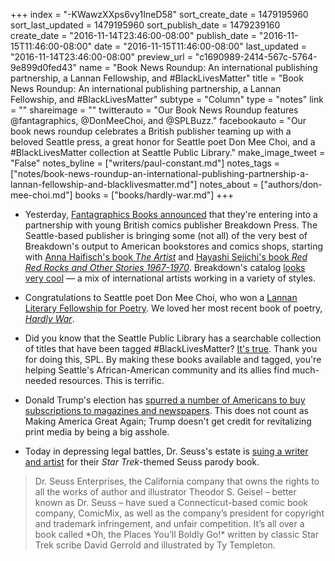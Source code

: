 +++
index = "-KWawzXXps6vy1IneD58"
sort_create_date = 1479195960
sort_last_updated = 1479195960
sort_publish_date = 1479239160
create_date = "2016-11-14T23:46:00-08:00"
publish_date = "2016-11-15T11:46:00-08:00"
date = "2016-11-15T11:46:00-08:00"
last_updated = "2016-11-14T23:46:00-08:00"
preview_url = "c1690989-2414-567c-5764-9e899d0fed43"
name = "Book News Roundup: An international publishing partnership, a Lannan Fellowship, and #BlackLivesMatter"
title = "Book News Roundup: An international publishing partnership, a Lannan Fellowship, and #BlackLivesMatter"
subtype = "Column"
type = "notes"
link = ""
shareimage = ""
twitterauto = "Our Book News Roundup features @fantagraphics, @DonMeeChoi, and @SPLBuzz."
facebookauto = "Our book news roundup celebrates a British publisher teaming up with a beloved Seattle press, a great honor for Seattle poet Don Mee Choi, and a #BlackLivesMatter collection at Seattle Public Library."
make_image_tweet = "False"
notes_byline = ["writers/paul-constant.md"]
notes_tags = ["notes/book-news-roundup-an-international-publishing-partnership-a-lannan-fellowship-and-blacklivesmatter.md"]
notes_about = ["authors/don-mee-choi.md"]
books = ["books/hardly-war.md"]
+++
* Yesterday, [Fantagraphics Books announced](http://fantagraphics.com/flog/breakdown/) that they're entering into a partnership with young British comics publisher Breakdown Press. The Seattle-based publisher is bringing some (not all) of the very best of Breakdown's output to American bookstores and comics shops, starting with [Anna Haifisch's book *The Artist*](http://www.breakdownpress.com/store/the-artist) and [Hayashi Seiichi's book *Red Red Rocks and Other Stories 1967-1970*](http://www.breakdownpress.com/store/red-red-rock-and-other-stories-1967-1970). Breakdown's catalog [looks very cool](http://www.breakdownpress.com/store/) — a mix of international artists working in a variety of styles.

* Congratulations to Seattle poet Don Mee Choi, who won a [Lannan Literary Fellowship for Poetry](http://www.lannan.org/literary/detail/don-mee-choi/). We loved her most recent book of poetry, [*Hardly War*](http://www.seattlereviewofbooks.com/reviews/the-adverbs-of-war/).

* Did you know that the Seattle Public Library has a searchable collection of titles that have been tagged #BlackLivesMatter? [It's true](https://seattle.bibliocommons.com/search?utf8=%E2%9C%93&t=tag&search_category=tag&q=blacklivesmatter). Thank you for doing this, SPL. By making these books available and tagged, you're helping Seattle's African-American community and its allies find much-needed resources. This is terrific.

* Donald Trump's election has [spurred a number of Americans to buy subscriptions to magazines and newspapers](http://www.niemanlab.org/2016/11/after-trumps-election-news-organizations-see-a-bump-in-subscriptions-and-donations/). This does not count as Making America Great Again; Trump doesn't get credit for revitalizing print media by being a big asshole.

* Today in depressing legal battles, Dr. Seuss's estate is [suing a writer and artist](http://geeknation.com/dr-seuss-estate-sues-star-trek-writer-over-comic-book/) for their *Star Trek*-themed Seuss parody book.

<blockquote>Dr. Seuss Enterprises, the California company that owns the rights to all the works of author and illustrator Theodor S. Geisel – better known as Dr. Seuss – have sued a Connecticut-based comic book company, ComicMix, as well as the company’s president for copyright and trademark infringement, and unfair competition. It’s all over a book called *Oh, the Places You’ll Boldly Go!* written by classic Star Trek scribe David Gerrold and illustrated by Ty Templeton.</blockquote>